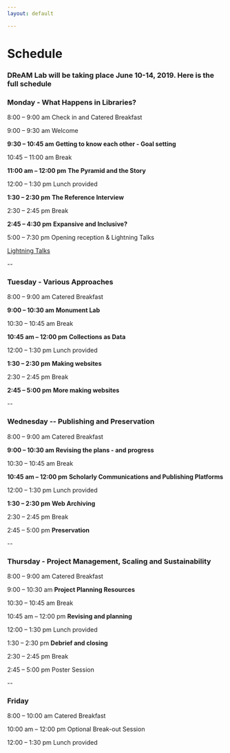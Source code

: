 ```yaml
---
layout: default

---
```

# Schedule

### DReAM Lab will be taking place June 10-14, 2019. Here is the full schedule



### Monday  -  What Happens in Libraries?
 8:00 – 9:00 am                        Check in and Catered Breakfast

9:00 – 9:30 am                        Welcome

**9:30 – 10:45 am**                     **Getting to know each other - Goal setting**

10:45 – 11:00 am                    Break

**11:00 am – 12:00 pm**             **The Pyramid and the Story**

12:00 – 1:30 pm                      Lunch provided

**1:30 – 2:30 pm**                        **The Reference Interview**

2:30 – 2:45 pm                        Break

**2:45 – 4:30 pm**                       **Expansive and Inclusive?**

5:00 – 7:30 pm                        Opening reception & Lightning Talks

[Lightning Talks](http://bit.ly/DreamLightningTalks)

--


### Tuesday - Various Approaches

8:00 – 9:00 am                        Catered Breakfast

**9:00 – 10:30 am**                      **Monument Lab**

10:30 – 10:45 am                    Break

**10:45 am – 12:00 pm**           **Collections as Data**

12:00 – 1:30 pm                      Lunch provided

**1:30 – 2:30 pm**                       **Making websites**

2:30 – 2:45 pm                        Break

**2:45 – 5:00 pm**                       **More making websites**

--


### Wednesday -- Publishing and Preservation

8:00 – 9:00 am                        Catered Breakfast

**9:00 – 10:30 am**                     **Revising the plans - and progress**

10:30 – 10:45 am                    Break

**10:45 am – 12:00 pm**            **Scholarly Communications and Publishing Platforms**

12:00 – 1:30 pm                      Lunch provided

**1:30 – 2:30 pm**                        **Web Archiving**

2:30 – 2:45 pm                        Break

2:45 – 5:00 pm                       **Preservation**

--


### Thursday - Project Management, Scaling and Sustainability

8:00 – 9:00 am                        Catered Breakfast

9:00 – 10:30 am                      **Project Planning Resources**

10:30 – 10:45 am                    Break

10:45 am – 12:00 pm             **Revising and planning**

12:00 – 1:30 pm                      Lunch provided

1:30 – 2:30 pm                       **Debrief and closing**

2:30 – 2:45 pm                        Break

2:45 – 5:00 pm                       Poster Session

--


### Friday

8:00 – 10:00 am                      Catered Breakfast

10:00 am – 12:00 pm             Optional Break-out Session

12:00 – 1:30 pm                      Lunch provided
